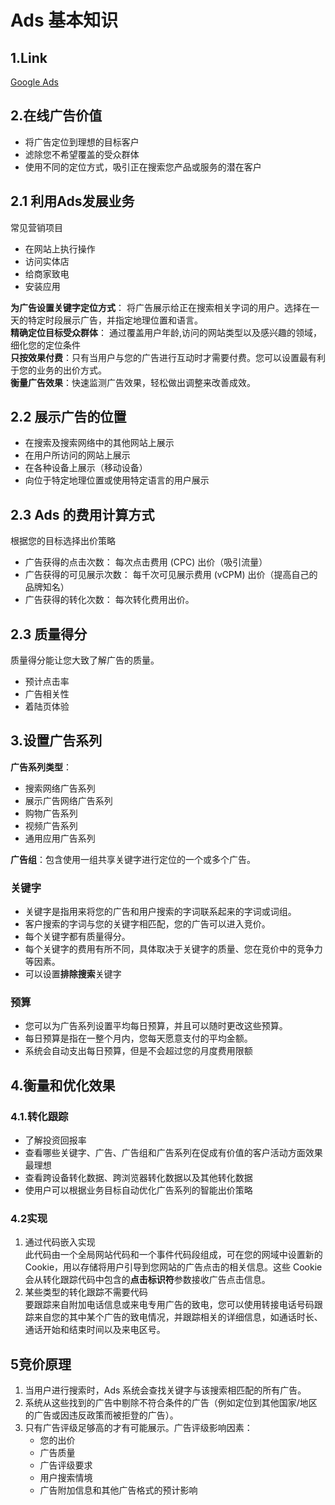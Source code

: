 # Ads 基本知识

## 1.Link

[Google Ads](https://support.google.com/partners/answer/6336021?hl=zh-Hans&ref_topic=6123873)  

## 2.在线广告价值

- 将广告定位到理想的目标客户
- 滤除您不希望覆盖的受众群体
- 使用不同的定位方式，吸引正在搜索您产品或服务的潜在客户

## 2.1 利用Ads发展业务

常见营销项目

- 在网站上执行操作
- 访问实体店
- 给商家致电
- 安装应用

**为广告设置关键字定位方式**： 将广告展示给正在搜索相关字词的用户。选择在一天的特定时段展示广告，并指定地理位置和语言。  
**精确定位目标受众群体**： 通过覆盖用户年龄,访问的网站类型以及感兴趣的领域，细化您的定位条件  
**只按效果付费**：只有当用户与您的广告进行互动时才需要付费。您可以设置最有利于您的业务的出价方式。  
**衡量广告效果**：快速监测广告效果，轻松做出调整来改善成效。

## 2.2 展示广告的位置

- 在搜索及搜索网络中的其他网站上展示
- 在用户所访问的网站上展示
- 在各种设备上展示（移动设备）
- 向位于特定地理位置或使用特定语言的用户展示

## 2.3 Ads 的费用计算方式

根据您的目标选择出价策略

- 广告获得的点击次数： 每次点击费用 (CPC) 出价（吸引流量）
- 广告获得的可见展示次数： 每千次可见展示费用 (vCPM) 出价（提高自己的品牌知名）
- 广告获得的转化次数： 每次转化费用出价。

## 2.3 质量得分

质量得分能让您大致了解广告的质量。

- 预计点击率
- 广告相关性
- 着陆页体验

## 3.设置广告系列

**广告系列类型**：

- 搜索网络广告系列
- 展示广告网络广告系列
- 购物广告系列
- 视频广告系列
- 通用应用广告系列

**广告组**：包含使用一组共享关键字进行定位的一个或多个广告。

### 关键字

- 关键字是指用来将您的广告和用户搜索的字词联系起来的字词或词组。
- 客户搜索的字词与您的关键字相匹配，您的广告可以进入竞价。
- 每个关键字都有质量得分。
- 每个关键字的费用有所不同，具体取决于关键字的质量、您在竞价中的竞争力等因素。
- 可以设置**排除搜索**关键字

### 预算

- 您可以为广告系列设置平均每日预算，并且可以随时更改这些预算。
- 每日预算是指在一整个月内，您每天愿意支付的平均金额。
- 系统会自动支出每日预算，但是不会超过您的月度费用限额

## 4.衡量和优化效果

### 4.1.转化跟踪

- 了解投资回报率
- 查看哪些关键字、广告、广告组和广告系列在促成有价值的客户活动方面效果最理想
- 查看跨设备转化数据、跨浏览器转化数据以及其他转化数据
- 使用户可以根据业务目标自动优化广告系列的智能出价策略

### 4.2实现

1. 通过代码嵌入实现  
   此代码由一个全局网站代码和一个事件代码段组成，可在您的网域中设置新的 Cookie，用以存储将用户引导到您网站的广告点击的相关信息。这些 Cookie 会从转化跟踪代码中包含的**点击标识符**参数接收广告点击信息。
2. 某些类型的转化跟踪不需要代码  
   要跟踪来自附加电话信息或来电专用广告的致电，您可以使用转接电话号码跟踪来自您的其中某个广告的致电情况，并跟踪相关的详细信息，如通话时长、通话开始和结束时间以及来电区号。

## 5竞价原理

1. 当用户进行搜索时，Ads 系统会查找关键字与该搜索相匹配的所有广告。
2. 系统从这些找到的广告中剔除不符合条件的广告（例如定位到其他国家/地区的广告或因违反政策而被拒登的广告）。
3. 只有广告评级足够高的才有可能展示。广告评级影响因素：
   - 您的出价
   - 广告质量
   - 广告评级要求
   - 用户搜索情境
   - 广告附加信息和其他广告格式的预计影响

